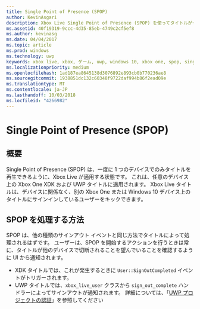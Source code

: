 ```yaml
---
title: Single Point of Presence (SPOP)
author: KevinAsgari
description: Xbox Live Single Point of Presence (SPOP) を使ってタイトルが一度に 1 台のデバイスでのみ再生されるようにする方法について説明します。
ms.assetid: 40f19319-9ccc-4d35-85eb-4749c2cf5ef8
ms.author: kevinasg
ms.date: 04/04/2017
ms.topic: article
ms.prod: windows
ms.technology: uwp
keywords: xbox live, xbox, ゲーム, uwp, windows 10, xbox one, spop, single point of presence
ms.localizationpriority: medium
ms.openlocfilehash: 1ad187ea8645138d3076892e893cb0b770236ae8
ms.sourcegitcommit: 1938851dc132c60348f9722daf994b86f2ead09e
ms.translationtype: MT
ms.contentlocale: ja-JP
ms.lasthandoff: 10/03/2018
ms.locfileid: "4266982"
---
```

# <a name="single-point-of-presence-spop"></a>Single Point of Presence (SPOP)

## <a name="overview"></a>概要
Single Point of Presence (SPOP) は、一度に 1 つのデバイスでのみタイトルを再生できるように、Xbox Live が適用する状態です。 これは、任意のデバイス上の Xbox One XDK および UWP タイトルに適用されます。
Xbox Live タイトルは、デバイスに関係なく、別の Xbox One または Windows 10 デバイス上のタイトルにサインインしているユーザーをキックできます。

## <a name="how-to-handle-spop"></a>SPOP を処理する方法
SPOP は、他の種類のサインアウト イベントと同じ方法でタイトルによって処理されるはずです。 ユーザーは、SPOP を開始するアクションを行うときは常に、タイトルが他のデバイスで切断されることを望んでいることを確認するように UI から通知されます。

* XDK タイトルでは、これが発生するときに `User::SignOutCompleted` イベントがトリガーされます。
* UWP タイトルでは、`xbox_live_user` クラスから `sign_out_complete` ハンドラーによってサインアウトが通知されます。 詳細については、「[UWP プロジェクトの認証](authentication-for-UWP-projects.md)」を参照してください
